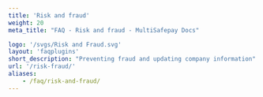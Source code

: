```yaml
---
title: 'Risk and fraud'
weight: 20
meta_title: "FAQ - Risk and fraud - MultiSafepay Docs"

logo: '/svgs/Risk and Fraud.svg'
layout: 'faqplugins'
short_description: "Preventing fraud and updating company information"
url: '/risk-fraud/'
aliases: 
    - /faq/risk-and-fraud/
---
```

